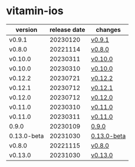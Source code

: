 # vitamin-ios	


|version|release date|changes|
|---|---|---|
|v0.9.1|20230120|[v0.9.1](./v0.9.1-20230120.md)|
|v0.8.0|20221114|[v0.8.0](./v0.8.0-20221114.md)|
|v0.10.0|20230311|[v0.10.0](./v0.10.0-20230311.md)|
|v0.10.0|20230310|[v0.10.0](./v0.10.0-20230310.md)|
|v0.12.2|20230721|[v0.12.2](./v0.12.2-20230721.md)|
|v0.12.1|20230712|[v0.12.1](./v0.12.1-20230712.md)|
|v0.12.0|20230712|[v0.12.0](./v0.12.0-20230712.md)|
|v0.11.0|20230310|[v0.11.0](./v0.11.0-20230310.md)|
|v0.11.0|20230311|[v0.11.0](./v0.11.0-20230311.md)|
|0.9.0|20230109|[0.9.0](./0.9.0-20230109.md)|
|0.13.0-beta|20231030|[0.13.0-beta](./0.13.0-beta-20231030.md)|
|v0.8.0|20221115|[v0.8.0](./v0.8.0-20221115.md)|
|v0.13.0|20231030|[v0.13.0](./v0.13.0-20231030.md)|
